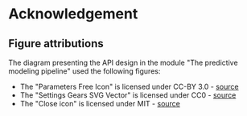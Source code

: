 # Acknowledgement

## Figure attributions

The diagram presenting the API design in the module "The predictive modeling
pipeline" used the following figures:

- The "Parameters Free Icon" is licensed under CC-BY 3.0 -
  [source](https://www.onlinewebfonts.com/icon/512285)
- The "Settings Gears SVG Vector" is licensed under CC0 -
  [source](https://www.svgrepo.com/svg/57066/settings-gears)
- The "Close icon" is licensed under MIT -
  [source](https://www.iconfinder.com/icons/211652/close_icon)
